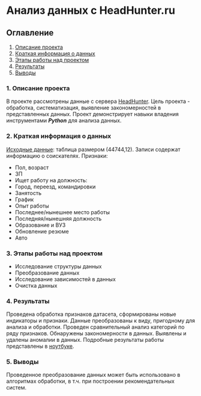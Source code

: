 # Анализ данных с HeadHunter.ru

## Оглавление
1. [Описание проекта](https://github.com/alexlapshov89/ALapshov_coding/blob/main/project_1/README.md#1-описание-проекта)
2. [Краткая информация о данных](https://github.com/alexlapshov89/ALapshov_coding/blob/main/project_0/README.md#2-краткая-информация-о-данных)
3. [Этапы работы над проектом](https://github.com/alexlapshov89/ALapshov_coding/blob/main/project_0/README.md#3-этапы-работы-над-проектом)
4. [Результаты](https://github.com/alexlapshov89/ALapshov_coding/blob/main/project_0/README.md#4-результаты)
5. [Выводы](https://github.com/alexlapshov89/ALapshov_coding/blob/main/project_0/README.md#5-выводы)

### **1. Описание проекта**
В проекте рассмотрены данные с сервера [HeadHunter](https://nn.hh.ru/). Цель проекта - обработка, систематизация, выявление закономерностей в представленных данных. Проект демонстрирует навыки владения инструментами ***Python*** для анализа данных.

### **2. Краткая информация о данных**
[Исходные данные](https://drive.google.com/file/d/1hdLf9nB93UeovaERv7dB9JbD8yq_TgUz/view?usp=sharing): таблица размером (44744,12). Записи содержат информацию о соискателях.
Признаки:
- Пол, возраст
- ЗП
- Ищет работу на должность:
- Город, переезд, командировки
- Занятость
- График
- Опыт работы
- Последнее/нынешнее место работы
- Последняя/нынешняя должность
- Образование и ВУЗ
- Обновление резюме
- Авто

### **3. Этапы работы над проектом**
- Исследование структуры данных
- Преобразование данных
- Исследование зависимостей в данных
- Очистка данных

### **4. Результаты**
Проведена обработка признаков датасета, сформированы новые индикаторы и признаки. Данные преобразованы к виду, пригодному для анализа и обработки. Проведен сравнительный анализ категорий по ряду признаков. Обнаружены закономерности в данных. Выявлены и удалены аномалии в данных. Подробные результаты работы представлены в [ноутбуке](https://github.com/alexlapshov89/ALapshov_coding/blob/temp/project_1/DS-project%20HeadHunter.ipynb).

### **5. Выводы**
Проведенное преобразование данных может быть использовано в алгоритмах обработки, в т.ч. при построении рекомендательных систем.
